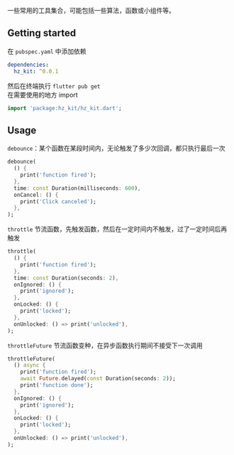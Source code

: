<!--
This README describes the package. If you publish this package to pub.dev,
this README's contents appear on the landing page for your package.

For information about how to write a good package README, see the guide for
[writing package pages](https://dart.dev/guides/libraries/writing-package-pages).

For general information about developing packages, see the Dart guide for
[creating packages](https://dart.dev/guides/libraries/create-library-packages)
and the Flutter guide for
[developing packages and plugins](https://flutter.dev/developing-packages).
-->

一些常用的工具集合，可能包括一些算法，函数或小组件等。

## Getting started

在 `pubspec.yaml` 中添加依赖

```yaml
dependencies:
  hz_kit: ^0.0.1
```

然后在终端执行 `flutter pub get`  
在需要使用的地方 import

```dart
import 'package:hz_kit/hz_kit.dart';
```

## Usage

`debounce`：某个函数在某段时间内，无论触发了多少次回调，都只执行最后一次

```dart
debounce(
  () {
    print('function fired');
  },
  time: const Duration(milliseconds: 600),
  onCancel: () {
    print('Click canceled');
  },
);
```

`throttle` 节流函数，先触发函数，然后在一定时间内不触发，过了一定时间后再触发

```dart
throttle(
  () {
    print('function fired');
  },
  time: const Duration(seconds: 2),
  onIgnored: () {
    print('ignored');
  },
  onLocked: () {
    print('locked');
  },
  onUnlocked: () => print('unlocked'),
);
```

`throttleFuture` 节流函数变种，在异步函数执行期间不接受下一次调用

```dart
throttleFuture(
  () async {
    print('function fired');
    await Future.delayed(const Duration(seconds: 2));
    print('function done');
  },
  onIgnored: () {
    print('ignored');
  },
  onLocked: () {
    print('locked');
  },
  onUnlocked: () => print('unlocked'),
);
```
